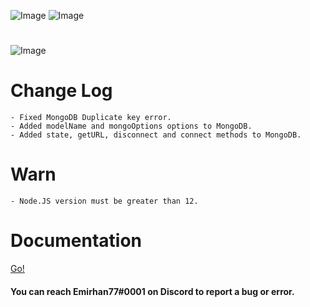 ![Image](https://img.shields.io/npm/v/erax.db?color=%2351F9C0&label=erax.db)
![Image](https://img.shields.io/npm/dt/erax.db.svg?color=%2351FC0&maxAge=3600)

#

![Image](https://nodei.co/npm/erax.db.png?downloads=true&downloadRank=true&stars=true)

# Change Log

```npm
- Fixed MongoDB Duplicate key error.
- Added modelName and mongoOptions options to MongoDB.
- Added state, getURL, disconnect and connect methods to MongoDB.
```

# Warn

```npm
- Node.JS version must be greater than 12.
```

# Documentation

<a href="https://eraxdb.js.org/documentation/">Go!</a>

#### You can reach Emirhan77#0001 on Discord to report a bug or error.
